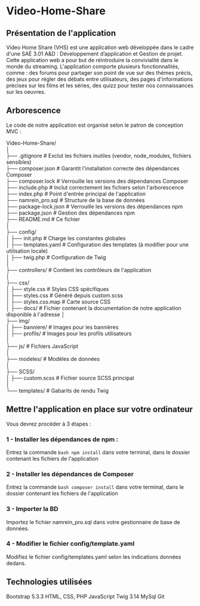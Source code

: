 # Video-Home-Share
## Présentation de l'application
Video Home Share (VHS) est une application web développée dans le cadre d'une SAÉ 3.01 A&amp;D : Développement d’application et Gestion de projet. Cette application web a pour but de réintroduire la convivialité dans le monde du streaming. L'application comporte plusieurs fonctionnalités, comme : des forums pour partager son point de vue sur des thémes précis, des jeux pour régler des débats entre utilisateurs, des pages d'informations précises sur les films et les séries, des quizz pour tester nos connaissances sur les oeuvres.

## Arborescence
Le code de notre application est organisé selon le patron de conception MVC : 

Video-Home-Share/  
│  
├── .gitignore          # Exclut les fichiers inutiles (vendor, node_modules, fichiers sensibles)  
├── composer.json       # Garantit l'installation correcte des dépendances Composer  
├── composer.lock       # Verrouille les versions des dépendances Composer  
├── include.php         # Inclut correctement les fichiers selon l'arborescence  
├── index.php           # Point d'entrée principal de l'application  
├── namrein_pro.sql     # Structure de la base de données  
├── package-lock.json   # Verrouille les versions des dépendances npm  
├── package.json        # Gestion des dépendances npm  
├── README.md           # Ce fichier  
│  
├── config/  
│   ├── init.php        # Charge les constantes globales  
│   ├── templates.yaml  # Configuration des templates (à modifier pour une utilisation locale)  
│   ├── twig.php        # Configuration de Twig  
│  
├── controllers/        # Contient les contrôleurs de l'application  
│  
├── css/  
│   ├── style.css       # Styles CSS spécifiques  
│   ├── styles.css      # Généré depuis custom.scss  
│   ├── styles.css.map  # Carte source CSS  
│ 
├── docs/  # Fichier contenant la documentation de notre application disponible à l'adresse 
│  
├── img/  
│   ├── banniere/       # Images pour les bannières  
│   ├── profils/        # Images pour les profils utilisateurs  
│  
├── js/                # Fichiers JavaScript  
│  
├── modeles/           # Modèles de données  
│  
├── SCSS/  
│   ├── custom.scss     # Fichier source SCSS principal  
│  
└── templates/         # Gabarits de rendu Twig  

## Mettre l'application en place sur votre ordinateur
Vous devrez procéder à 3 étapes : 

### 1 - Installer les dépendances de npm :
Entrez la commande ```bash npm install``` dans votre terminal, dans le dossier contenant les fichiers de l'application

### 2 - Installer les dépendances de Composer
Entrez la commande ```bash composer install``` dans votre terminal, dans le dossier contenant les fichiers de l'application

### 3 - Importer la BD  
Importez le fichier namrein_pro.sql dans votre gestionnaire de base de données.

### 4 - Modifier le fichier config/template.yaml
Modifiez le fichier config/templates.yaml selon les indications données dedans.

## Technologies utilisées
Bootstrap 5.3.3
HTML, CSS, PHP
JavaScript
Twig 3.14
MySql
Git